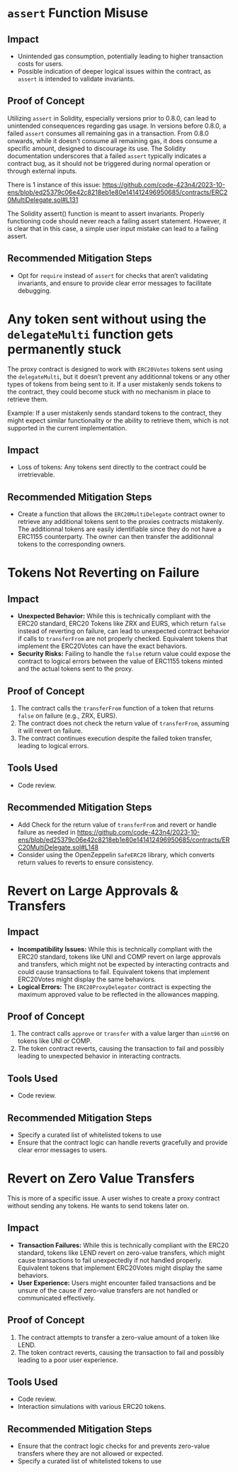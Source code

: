 # `assert` Function Misuse

## Impact
- Unintended gas consumption, potentially leading to higher transaction costs for users.
- Possible indication of deeper logical issues within the contract, as `assert` is intended to validate invariants.

## Proof of Concept
Utilizing `assert` in Solidity, especially versions prior to 0.8.0, can lead to unintended consequences regarding gas usage. In versions before 0.8.0, a failed `assert` consumes all remaining gas in a transaction. From 0.8.0 onwards, while it doesn’t consume all remaining gas, it does consume a specific amount, designed to discourage its use. The Solidity documentation underscores that a failed `assert` typically indicates a contract bug, as it should not be triggered during normal operation or through external inputs.

There is 1 instance of this issue: 
https://github.com/code-423n4/2023-10-ens/blob/ed25379c06e42c8218eb1e80e141412496950685/contracts/ERC20MultiDelegate.sol#L131

The Solidity assert() function is meant to assert invariants.
Properly functioning code should never reach a failing assert statement. However, it is clear that in this case, a simple user input mistake can lead to a failing assert.

## Recommended Mitigation Steps
- Opt for `require` instead of `assert` for checks that aren’t validating invariants, and ensure to provide clear error messages to facilitate debugging.


# Any token sent without using the `delegateMulti` function gets permanently stuck

The proxy contract is designed to work with `ERC20Votes` tokens sent using the `delegateMulti`, but it doesn’t prevent any additionnal tokens or any other types of tokens from being sent to it. If a user mistakenly sends tokens to the contract, they could become stuck with no mechanism in place to retrieve them.

Example: 
If a user mistakenly sends standard tokens to the contract, they might expect similar functionality or the ability to retrieve them, which is not supported in the current implementation.

## Impact
- Loss of tokens: Any tokens sent directly to the contract could be irretrievable.

## Recommended Mitigation Steps
- Create a function that allows the `ERC20MultiDelegate` contract owner to retrieve any additional tokens sent to the proxies contracts mistakenly. The additionnal tokens are easily identifiable since they do not have a ERC1155 counterparty. The owner can then transfer the additionnal tokens to the corresponding owners.

# Tokens Not Reverting on Failure

## Impact
- **Unexpected Behavior:** While this is technically compliant with the ERC20 standard, ERC20 Tokens like ZRX and EURS, which return `false` instead of reverting on failure, can lead to unexpected contract behavior if calls to `transferFrom` are not properly checked. Equivalent tokens that implement the ERC20Votes can have the exact behaviors.
- **Security Risks:** Failing to handle the `false` return value could expose the contract to logical errors between the value of ERC1155 tokens minted and the actual tokens sent to the proxy.

## Proof of Concept
1. The contract calls the `transferFrom` function of a token that returns `false` on failure (e.g., ZRX, EURS).
2. The contract does not check the return value of `transferFrom`, assuming it will revert on failure.
3. The contract continues execution despite the failed token transfer, leading to logical errors.

## Tools Used
- Code review.

## Recommended Mitigation Steps
- Add Check for the return value of `transferFrom` and revert or handle failure as needed in https://github.com/code-423n4/2023-10-ens/blob/ed25379c06e42c8218eb1e80e141412496950685/contracts/ERC20MultiDelegate.sol#L148
- Consider using the OpenZeppelin `SafeERC20` library, which converts return values to reverts to ensure consistency.

# Revert on Large Approvals & Transfers

## Impact
- **Incompatibility Issues:** While this is technically compliant with the ERC20 standard, tokens like UNI and COMP revert on large approvals and transfers, which might not be expected by interacting contracts and could cause transactions to fail. Equivalent tokens that implement ERC20Votes might display the same behaviors.
- **Logical Errors:** The `ERC20ProxyDelegator` contract is expecting the maximum approved value to be reflected in the allowances mapping.

## Proof of Concept
1. The contract calls `approve` or `transfer` with a value larger than `uint96` on tokens like UNI or COMP.
2. The token contract reverts, causing the transaction to fail and possibly leading to unexpected behavior in interacting contracts.

## Tools Used
- Code review.

## Recommended Mitigation Steps
- Specify a curated list of whitelisted tokens to use
- Ensure that the contract logic can handle reverts gracefully and provide clear error messages to users.

# Revert on Zero Value Transfers

This is more of a specific issue. A user wishes to create a proxy contract without sending any tokens. He wants to send tokens later on.

## Impact
- **Transaction Failures:** While this is technically compliant with the ERC20 standard, tokens like LEND revert on zero-value transfers, which might cause transactions to fail unexpectedly if not handled properly. Equivalent tokens that implement ERC20Votes might display the same behaviors.
- **User Experience:** Users might encounter failed transactions and be unsure of the cause if zero-value transfers are not handled or communicated effectively.

## Proof of Concept
1. The contract attempts to transfer a zero-value amount of a token like LEND.
2. The token contract reverts, causing the transaction to fail and possibly leading to a poor user experience.

## Tools Used
- Code review.
- Interaction simulations with various ERC20 tokens.

## Recommended Mitigation Steps
- Ensure that the contract logic checks for and prevents zero-value transfers where they are not allowed or expected.
- Specify a curated list of whitelisted tokens to use